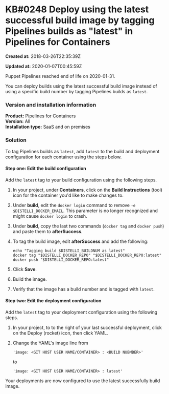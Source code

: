 # KB\#0248 Deploy using the latest successful build image by tagging Pipelines builds as "latest" in Pipelines for Containers

**Created at:** 2018-03-26T22:35:39Z

**Updated at:** 2020-01-07T00:45:59Z

Puppet Pipelines reached end of life on 2020-01-31. 

You can deploy builds using the latest successful build image instead of
using a specific build number by tagging Pipelines builds as `latest`.

### Version and installation information

**Product:** Pipelines for Containers  
**Version:** All  
**Installation type:** SaaS and on premises

### Solution

To tag Pipelines builds as `latest`, add `latest` to the build and
deployment configuration for each container using the steps below.

#### **Step one: Edit the build configuration**

Add the `latest` tag to your build configuration using the following
steps.

1.  In your project, under **Containers**, click on the **Build
    Instructions** (tool) icon for the container you'd like to make
    changes to.

2.  Under **build**, edit the `docker login` command to remove `-e
    $DISTELLI_DOCKER_EMAIL`. This parameter is no longer recognized and
    might cause `docker login` to crash.

3.  Under **build**, copy the last two commands (`docker tag` and
    `docker push`) and paste them to **afterSuccess**.

4.  To tag the build image, edit **afterSuccess** and add the following:
    
        echo "Tagging build $DISTELLI_BUILDNUM as latest"
        docker tag "$DISTELLI_DOCKER_REPO" "$DISTELLI_DOCKER_REPO:latest"
        docker push "$DISTELLI_DOCKER_REPO:latest"

5.  Click **Save**.

6.  Build the image.

7.  Verify that the image has a build number and is tagged with
    `latest`.

#### **Step two: Edit the deployment configuration**

Add the `latest` tag to your deployment configuration using the
following steps.

1.  In your project, to to the right of your last successful deployment,
    click on the Deploy (rocket) icon, then click YAML.

2.  Change the YAML's image line from
    
        'image: <GIT HOST USER NAME/CONTAINER> : <BUILD NUBMBER>'
    
    to
    
        'image: <GIT HOST USER NAME/CONTAINER> : latest'

Your deployments are now configured to use the latest successfully build
image.
